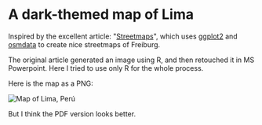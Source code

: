 # A dark-themed map of Lima

Inspired by the excellent article: "[Streetmaps](https://ggplot2tutor.com/streetmaps/streetmaps/)", which uses [ggplot2](https://ggplot2.tidyverse.org/) and [osmdata](https://docs.ropensci.org/osmdata/) to create nice streetmaps of Freiburg.

The original article generated an image using R, and then retouched it in MS Powerpoint. Here I tried to use only R for the whole process.

Here is the map as a PNG:

![Map of Lima, Perú](https://raw.githubusercontent.com/jmcastagnetto/map-lima-ggplot/master/lima-map-20191128-a4.png)

But I think the PDF version looks better.